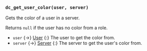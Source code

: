 ### `dc_get_user_color(user, server)`

Gets the color of a user in a server.

Returns `null` if the user has no color from a role.

- `user` {->} [User](/values/user.md)
  {:} The user to get the color from.
- `server` {->} [Server](/values/server.md)
  {:} The server to get the user's color from.